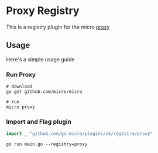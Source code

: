 # Proxy Registry

This is a registry plugin for the micro [proxy](https://micro.mu/docs/proxy.html)

## Usage

Here's a simple usage guide

### Run Proxy

```
# download
go get github.com/micro/micro

# run
micro proxy
```

### Import and Flag plugin

```go
import _ "github.com/go-micro/plugins/v5/registry/proxy"
```

```
go run main.go --registry=proxy
```

